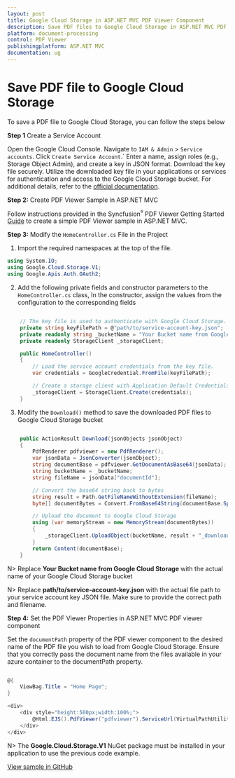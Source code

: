 ```yaml
---
layout: post
title: Google Cloud Storage in ASP.NET MVC PDF Viewer Component
description: Save PDF files to Google Cloud Storage in ASP.NET MVC PDF Viewer component of Syncfusion Essential JS 2 and more.
platform: document-processing
control: PDF Viewer
publishingplatform: ASP.NET MVC
documentation: ug
---
```


# Save PDF file to Google Cloud Storage

To save a PDF file to Google Cloud Storage, you can follow the steps below

**Step 1** Create a Service Account

Open the Google Cloud Console. Navigate to `IAM & Admin` > `Service accounts`. Click `Create Service Account`.` Enter a name, assign roles (e.g., Storage Object Admin), and create a key in JSON format. Download the key file securely. Utilize the downloaded key file in your applications or services for authentication and access to the Google Cloud Storage bucket. For additional details, refer to the [official documentation](https://cloud.google.com/iam/docs/service-accounts-create).

**Step 2:** Create PDF Viewer Sample in ASP.NET MVC

Follow instructions provided in the Syncfusion<sup style="font-size:70%">&reg;</sup> PDF Viewer Getting Started [Guide](https://help.syncfusion.com/document-processing/pdf/pdf-viewer/asp-net-mvc/getting-started/-with-server-backed#integrate-pdf-viewer-into-an-aspnet-mvc-application) to create a simple PDF Viewer sample in ASP.NET MVC.

**Step 3:** Modify the `HomeController.cs` File in the Project

1. Import the required namespaces at the top of the file.

```csharp
using System.IO;
using Google.Cloud.Storage.V1;
using Google.Apis.Auth.OAuth2;

```
2. Add the following private fields and constructor parameters to the `HomeController.cs` class, In the constructor, assign the values from the configuration to the corresponding fields

```csharp

    // The key file is used to authenticate with Google Cloud Storage.
    private string keyFilePath = @"path/to/service-account-key.json";
    private readonly string _bucketName = "Your Bucket name from Google Cloud Storage";
    private readonly StorageClient _storageClient;

    public HomeController()
    {
        // Load the service account credentials from the key file.
        var credentials = GoogleCredential.FromFile(keyFilePath);

        // Create a storage client with Application Default Credentials
        _storageClient = StorageClient.Create(credentials);
    }

```

3. Modify the `Download()` method to save the downloaded PDF files to Google Cloud Storage bucket

```csharp

    public ActionResult Download(jsonObjects jsonObject)
    {
        PdfRenderer pdfviewer = new PdfRenderer();
        var jsonData = JsonConverter(jsonObject);
        string documentBase = pdfviewer.GetDocumentAsBase64(jsonData);
        string bucketName = _bucketName;
        string fileName = jsonData["documentId"];

        // Convert the base64 string back to bytes
        string result = Path.GetFileNameWithoutExtension(fileName);
        byte[] documentBytes = Convert.FromBase64String(documentBase.Split(',')[1]);

        // Upload the document to Google Cloud Storage
        using (var memoryStream = new MemoryStream(documentBytes))
        {
            _storageClient.UploadObject(bucketName, result + "_downloaded.pdf", null, memoryStream);
        }
        return Content(documentBase);
    }
```

N> Replace **Your Bucket name from Google Cloud Storage** with the actual name of your Google Cloud Storage bucket

N> Replace **path/to/service-account-key.json** with the actual file path to your service account key JSON file. Make sure to provide the correct path and filename.

**Step 4:** Set the PDF Viewer Properties in ASP.NET MVC PDF viewer component

Set the `documentPath` property of the PDF viewer component to the desired name of the PDF file you wish to load from Google Cloud Storage. Ensure that you correctly pass the document name from the files available in your azure container to the documentPath property.

```csharp

@{
    ViewBag.Title = "Home Page";
}

<div>
    <div style="height:500px;width:100%;">
        @Html.EJS().PdfViewer("pdfviewer").ServiceUrl(VirtualPathUtility.ToAbsolute("~/Home/")).DocumentPath("PDF_Succinctly.pdf").Render()
    </div>
</div>

```

N> The **Google.Cloud.Storage.V1** NuGet package must be installed in your application to use the previous code example.

[View sample in GitHub](https://github.com/SyncfusionExamples/open-save-pdf-documents-in-google-cloud-storage)